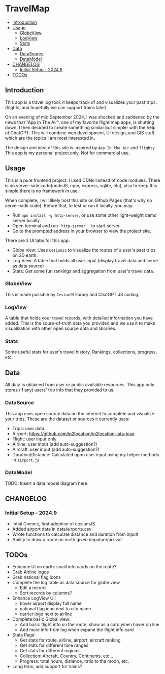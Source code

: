 <!-- omit in toc -->
# TravelMap

- [Introduction](#introduction)
- [Usage](#usage)
  - [GlobeView](#globeview)
  - [LogView](#logview)
  - [Stats](#stats)
- [Data](#data)
  - [DataSource](#datasource)
  - [DataModel](#datamodel)
- [CHANGELOG](#changelog)
  - [Initial Setup - 2024.9](#initial-setup---20249)
- [TODOs](#todos)

## Introduction
This app is a travel log tool. It keeps track of and visualizes your past trips. (flights, and hopefully we can support trains later). 

On an evening of mid September 2024, I was shocked and saddened by the news that "App In The Air", one of my favorite flight map apps, is shutting down. I then decided to create something similar but simpler with the help of ChatGPT. This will combine web development, UI design, and GIS stuff, which are the topics I am most interested in.


The design and idea of this site is inspired by `App In the Air`  and `flighty`. 
This app is my personal project only. Not for commercial use.

## Usage
This is a pure frontend project. I used CDNs instead of node modules. There is no server-side code(nodeJS, npm, express, sqlite, etc), also to keep this simple there is no framework in use.

When complete, I will likely host this site on Github Pages (that's why no server-side code). Before that, to test or run it locally, you may:
 - Run `npm install -g http-server`, or use some other light-weight demo server locally.
 - Open terminal and run ` http-server .` to start server.
 - Go to the prompted address in your browser to view the project site.

There are 3 UI tabs for this app:
- Globe view: Uses `CesiumJS` to visualize the routes of a user's past trips on 3D earth.
- Log View: A table that holds all user input (display travel data and serve as data source)
- Stats: Get some fun rankings and aggregation from user's travel data.

### GlobeView
This is made possible by  `CesiumJS` library and ChatGPT JS coding.

### LogView
A table that holds your travel records, with detailed information you have added.
This is the soure-of-truth data you provided and we use it to make visualization with other open source data and libraries.

### Stats
Some useful stats for user's travel history. Rankings, collections, progress, etc.


## Data
All data is obtained from user or public available resources. This app only stores (if any) users' trip info that they provided to us.

### DataSource
This app uses open source data on the internet to complete and visualize your trips.
These are the dataset or sources it currently uses:

  - Trips: user data
  - Airport: https://github.com/ip2location/ip2location-iata-icao
  - Flight: user input only
  - Airline: user input (add auto-suggestion?)
  - Aircraft: user input (add auto-suggestion?)
  - Duration/Distance: Calculated upon user input using my helper methods in `airport.js`

### DataModel
TODO: Insert a data model diagram here.

## CHANGELOG
### Initial Setup - 2024.9
- Intial Commit, first adoption of cesiumJS
- Added airport data in data/airports.csv
- Wrote functions to calculate distance and duration from input!
- Ability to draw a route on earth given depature/arrival!

## TODOs
 - Enhance Ui on earth: small info cards on the route?
 - Grab Airline logos
 - Grab national flag icons
 - Complete the log table as data source for globe view
   - Edit a record 
   - Sort records by columns?
 - Enhance LogView UI:
   - hover airport display full name
   - national flag icon next to city name
   - carrier logo next to airline   
 - Complete basic Global view:
   - Add basic flight info on the route, show as a card when hover on line
   - Add more info from log when expand the flight info card
 - Stats Page:
   - Get stats for route, airline, airport, aircraft ranking
   - Get stats for different time ranges
   - Get stats for different regions 
   - Collection: Aircraft, Country, Continents, etc... 
   - Progress: total hours, distance, ratio to the moon, etc.
 - Long term, add support for trains?